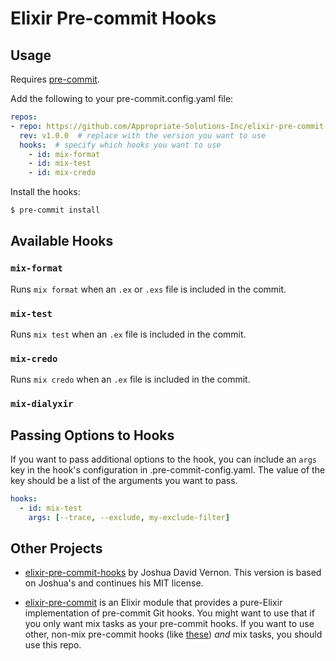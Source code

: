# Elixir Pre-commit Hooks

## Usage

Requires [pre-commit](https://pypi.org/project/pre-commit/).

Add the following to your pre-commit.config.yaml file:

```yaml
repos:
- repo: https://github.com/Appropriate-Solutions-Inc/elixir-pre-commit-hooks
  rev: v1.0.0  # replace with the version you want to use
  hooks:  # specify which hooks you want to use
    - id: mix-format
    - id: mix-test
    - id: mix-credo
```

Install the hooks:

```bash
$ pre-commit install
```

## Available Hooks

### `mix-format`

Runs `mix format` when an `.ex` or `.exs` file is included in the commit.

### `mix-test`

Runs `mix test` when an `.ex` file is included in the commit.

### `mix-credo`

Runs `mix credo` when an `.ex` file is included in the commit.

### `mix-dialyxir`

## Passing Options to Hooks

If you want to pass additional options to the hook, you can include an `args` key in the hook's configuration in .pre-commit-config.yaml. The value of the key should be a list of the arguments you want to pass.

```yaml
hooks:
  - id: mix-test
    args: [--trace, --exclude, my-exclude-filter]
```

## Other Projects

- [elixir-pre-commit-hooks](https://gitlab.com/jvenom/elixir-pre-commit-hooks)
by Joshua David Vernon. This version is based on Joshua's and continues his MIT license.

- [elixir-pre-commit](https://github.com/dwyl/elixir-pre-commit) is an Elixir module that provides a pure-Elixir implementation of pre-commit Git hooks. You might want to use that if you only want mix tasks as your pre-commit hooks. If you want to use other, non-mix pre-commit hooks (like [these](https://github.com/pre-commit/pre-commit-hooks)) _and_ mix tasks, you should use this repo.
